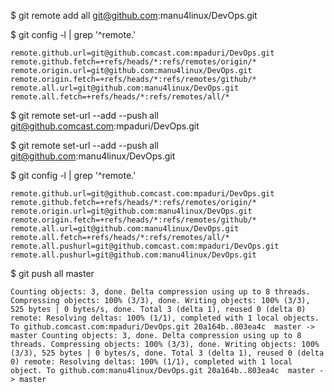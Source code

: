 $ git remote add all git@github.com:manu4linux/DevOps.git

$  git config -l | grep '^remote\.'

`remote.github.url=git@github.comcast.com:mpaduri/DevOps.git
remote.github.fetch=+refs/heads/*:refs/remotes/origin/*
remote.origin.url=git@github.com:manu4linux/DevOps.git
remote.origin.fetch=+refs/heads/*:refs/remotes/github/*
remote.all.url=git@github.com:manu4linux/DevOps.git
remote.all.fetch=+refs/heads/*:refs/remotes/all/* `

$ git remote set-url --add --push all git@github.comcast.com:mpaduri/DevOps.git

$ git remote set-url --add --push all git@github.com:manu4linux/DevOps.git

$  git config -l | grep '^remote\.'

`remote.github.url=git@github.comcast.com:mpaduri/DevOps.git
remote.github.fetch=+refs/heads/*:refs/remotes/origin/*
remote.origin.url=git@github.com:manu4linux/DevOps.git
remote.origin.fetch=+refs/heads/*:refs/remotes/github/*
remote.all.url=git@github.com:manu4linux/DevOps.git
remote.all.fetch=+refs/heads/*:refs/remotes/all/*
remote.all.pushurl=git@github.comcast.com:mpaduri/DevOps.git
remote.all.pushurl=git@github.com:manu4linux/DevOps.git `

$  git push all master

`Counting objects: 3, done.
Delta compression using up to 8 threads.
Compressing objects: 100% (3/3), done.
Writing objects: 100% (3/3), 525 bytes | 0 bytes/s, done.
Total 3 (delta 1), reused 0 (delta 0)
remote: Resolving deltas: 100% (1/1), completed with 1 local objects.
To github.comcast.com:mpaduri/DevOps.git
   20a164b..803ea4c  master -> master
Counting objects: 3, done.
Delta compression using up to 8 threads.
Compressing objects: 100% (3/3), done.
Writing objects: 100% (3/3), 525 bytes | 0 bytes/s, done.
Total 3 (delta 1), reused 0 (delta 0)
remote: Resolving deltas: 100% (1/1), completed with 1 local object.
To github.com:manu4linux/DevOps.git
   20a164b..803ea4c  master -> master `

